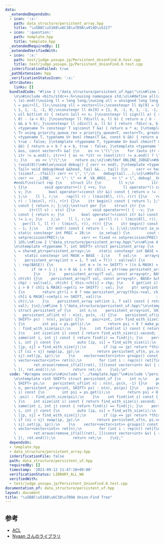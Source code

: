 ```yaml
---
data:
  _extendedDependsOn:
  - icon: ':x:'
    path: data_structure/persistent_array.hpp
    title: "\u5B8C\u5168\u6C38\u7D9A\u914D\u5217"
  - icon: ':question:'
    path: template.hpp
    title: template.hpp
  _extendedRequiredBy: []
  _extendedVerifiedWith:
  - icon: ':x:'
    path: test/judge.yosupo.jp/Persistent_UnionFind.0.test.cpp
    title: test/judge.yosupo.jp/Persistent_UnionFind.0.test.cpp
  _isVerificationFailed: true
  _pathExtension: hpp
  _verificationStatusIcon: ':x:'
  attributes:
    links: []
  bundledCode: "#line 2 \"data_structure/persistent_uf.hpp\"\n\n#line 2 \"template.hpp\"\
    \n\n#include <bits/stdc++.h>\nusing namespace std;\n\n#define all(a) (a).begin(),\
    \ (a).end()\nusing ll = long long;\nusing ull = unsigned long long;\nusing pll\
    \ = pair<ll, ll>;\nusing vll = vector<ll>;\nconstexpr ll dy[9] = {0, 1, 0, -1,\
    \ 1, 1, -1, -1, 0};\nconstexpr ll dx[9] = {1, 0, -1, 0, 1, -1, -1, 1, 0};\nconstexpr\
    \ ull bit(int n) { return 1ull << n; }\nconstexpr ll sign(ll a) { return (a >\
    \ 0) - (a < 0); }\nconstexpr ll fdiv(ll a, ll b) { return a / b - ((a ^ b) < 0\
    \ && a % b); }\nconstexpr ll cdiv(ll a, ll b) { return -fdiv(-a, b); }\ntemplate\
    \ <typename T> constexpr T sq(const T &a) { return a * a; }\ntemplate <typename\
    \ T> using priority_queue_rev = priority_queue<T, vector<T>, greater<T>>;\ntemplate\
    \ <typename T, typename U> bool chmax(T &a, const U &b) { return a < b ? a = b,\
    \ true : false; }\ntemplate <typename T, typename U> bool chmin(T &a, const U\
    \ &b) { return a > b ? a = b, true : false; }\ntemplate <typename T> ostream &operator<<(ostream\
    \ &os, const vector<T> &a) {\n    os << \"(\";\n    for (auto itr = a.begin();\
    \ itr != a.end(); itr++) { os << *itr << (next(itr) != a.end() ? \", \" : \"\"\
    ); }\n    os << \")\";\n    return os;\n}\n#ifdef ONLINE_JUDGE\n#define dump(...)\
    \ (void(0))\n#else\nvoid debug() { cerr << endl; }\ntemplate <typename Head, typename...\
    \ Tail> void debug(Head &&head, Tail &&... tail) {\n    cerr << head;\n    if\
    \ (sizeof...(Tail)) cerr << \", \";\n    debug(tail...);\n}\n#define dump(...)\
    \ cerr << __LINE__ << \": \" << #__VA_ARGS__ << \" = \", debug(__VA_ARGS__)\n\
    #endif\nstruct rep {\n    struct itr {\n        ll v;\n        itr(ll v) : v(v)\
    \ {}\n        void operator++() { ++v; }\n        ll operator*() const { return\
    \ v; }\n        bool operator!=(const itr &i) const { return v != i.v; }\n   \
    \ };\n    ll l, r;\n    rep(ll r) : l(min(0ll, r)), r(r) {}\n    rep(ll l, ll\
    \ r) : l(min(l, r)), r(r) {}\n    itr begin() const { return l; };\n    itr end()\
    \ const { return r; };\n};\nstruct per {\n    struct itr {\n        ll v;\n  \
    \      itr(ll v) : v(v) {}\n        void operator++() { --v; }\n        ll operator*()\
    \ const { return v; }\n        bool operator!=(const itr &i) const { return v\
    \ != i.v; }\n    };\n    ll l, r;\n    per(ll r) : l(min(0ll, r)), r(r) {}\n \
    \   per(ll l, ll r) : l(min(l, r)), r(r) {}\n    itr begin() const { return r\
    \ - 1; };\n    itr end() const { return l - 1; };\n};\nstruct io_setup {\n   \
    \ static constexpr int PREC = 20;\n    io_setup() {\n        cout << fixed <<\
    \ setprecision(PREC);\n        cerr << fixed << setprecision(PREC);\n    };\n\
    } iOS;\n#line 2 \"data_structure/persistent_array.hpp\"\n\n#line 4 \"data_structure/persistent_array.hpp\"\
    \n\ntemplate <typename T, int SHIFT> struct persistent_array {\n    using ptr\
    \ = shared_ptr<persistent_array>;\n    static constexpr int BASE = bit(SHIFT);\n\
    \    static constexpr int MASK = BASE - 1;\n    T val;\n    array<ptr, BASE> ch;\n\
    \    persistent_array(int n = 1, T val = T()) : val(val) {\n        for (int i\
    \ : rep(BASE)) {\n            int m = (n >> SHIFT) + ((n & MASK) > i);\n     \
    \       if (m > 1 || m > 0 && i > 0) ch[i] = ptr(new persistent_array(m, val));\n\
    \        }\n    }\n    persistent_array(T val, const array<ptr, BASE> &ch) : val(val),\
    \ ch(ch) {}\n    persistent_array(T val, const array<ptr, BASE> &ch, int i, ptr\
    \ chp) : val(val), ch(ch) { this->ch[i] = chp; }\n    V get(int i) const { return\
    \ i > 0 ? ch[i & MASK]->get(i >> SHIFT) : val; }\n    ptr setp(int i, T val) const\
    \ {\n        return ptr(i > 0 ? new persistent_array(this->val, ch, i & MASK,\
    \ ch[i & MASK]->setp(i >> SHIFT, val))\n                         : new persistent_array(val,\
    \ ch));\n    }\n    persistent_array set(int i, T val) const { return *setp(i,\
    \ val); }\n};\n#line 5 \"data_structure/persistent_uf.hpp\"\n\ntemplate <int SHIFT>\
    \ struct persistent_uf {\n    int n;\n    persistent_array<int, SHIFT> ps;\n \
    \   persistent_uf(int n) : n(n), ps(n, -1) {}\n    persistent_uf(int n, persistent_array<int,\
    \ SHIFT> ps) : n(n), ps(ps) {}\n    pair<int, int> find_with_size(int i) const\
    \ {\n        int psi = ps.get(i);\n        return psi < 0 ? make_pair(i, -psi)\
    \ : find_with_size(psi);\n    }\n    int find(int i) const { return find_with_size(i).first;\
    \ }\n    int size(int i) const { return find_with_size(i).second; }\n    bool\
    \ same(int i, int j) const { return find(i) == find(j); }\n    persistent_uf unite(int\
    \ i, int j) const {\n        auto [ip, si] = find_with_size(i);\n        auto\
    \ [jp, sj] = find_with_size(j);\n        if (ip == jp) return *this;\n       \
    \ if (si < sj) swap(ip, jp);\n        return persistent_uf(n, ps.set(ip, -si -\
    \ sj).set(jp, ip));\n    }\n    vector<vector<int>> groups() const {\n       \
    \ vector<vector<int>> ret(n);\n        for (int i : rep(n)) ret[find(i)].push_back(i);\n\
    \        ret.erase(remove_if(all(ret), [](const vector<int> &v) { return v.empty();\
    \ }), ret.end());\n        return ret;\n    }\n};\n"
  code: "#pragma once\n\n#include \"../template.hpp\"\n#include \"persistent_array.hpp\"\
    \n\ntemplate <int SHIFT> struct persistent_uf {\n    int n;\n    persistent_array<int,\
    \ SHIFT> ps;\n    persistent_uf(int n) : n(n), ps(n, -1) {}\n    persistent_uf(int\
    \ n, persistent_array<int, SHIFT> ps) : n(n), ps(ps) {}\n    pair<int, int> find_with_size(int\
    \ i) const {\n        int psi = ps.get(i);\n        return psi < 0 ? make_pair(i,\
    \ -psi) : find_with_size(psi);\n    }\n    int find(int i) const { return find_with_size(i).first;\
    \ }\n    int size(int i) const { return find_with_size(i).second; }\n    bool\
    \ same(int i, int j) const { return find(i) == find(j); }\n    persistent_uf unite(int\
    \ i, int j) const {\n        auto [ip, si] = find_with_size(i);\n        auto\
    \ [jp, sj] = find_with_size(j);\n        if (ip == jp) return *this;\n       \
    \ if (si < sj) swap(ip, jp);\n        return persistent_uf(n, ps.set(ip, -si -\
    \ sj).set(jp, ip));\n    }\n    vector<vector<int>> groups() const {\n       \
    \ vector<vector<int>> ret(n);\n        for (int i : rep(n)) ret[find(i)].push_back(i);\n\
    \        ret.erase(remove_if(all(ret), [](const vector<int> &v) { return v.empty();\
    \ }), ret.end());\n        return ret;\n    }\n};"
  dependsOn:
  - template.hpp
  - data_structure/persistent_array.hpp
  isVerificationFile: false
  path: data_structure/persistent_uf.hpp
  requiredBy: []
  timestamp: '2021-09-12 11:47:10+09:00'
  verificationStatus: LIBRARY_ALL_WA
  verifiedWith:
  - test/judge.yosupo.jp/Persistent_UnionFind.0.test.cpp
documentation_of: data_structure/persistent_uf.hpp
layout: document
title: "\u5B8C\u5168\u6C38\u7D9A Union-Find Tree"
---
```


## 参考
- [ACL](https://atcoder.github.io/ac-library/document_ja/dsu.html)
- [Nyaan さんのライブラリ](https://nyaannyaan.github.io/library/data-structure/persistent-union-find.hpp)
